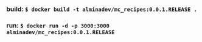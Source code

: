 ### build: `$ docker build -t alminadev/mc_recipes:0.0.1.RELEASE .`

### run: `$ docker run -d -p 3000:3000 alminadev/mc_recipes:0.0.1.RELEASE`

